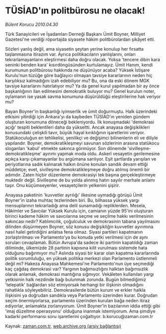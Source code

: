 # TÜSİAD'ın politbürosu ne olacak!

*Bülent Korucu 2010.04.30*

<tr><td class="metin" colspan="2" style="padding-top: 20px; padding-left: 5px; ">Türk Sanayicileri ve İşadamları Derneği Başkanı Ümit Boyner, Milliyet Gazetesi'ne verdiği röportajda siyasete hâkim politbürolardan şikâyet etti.</td></tr><tr><td class="metin" colspan="2" style="padding-top: 20px; padding-left: 5px; "><p>Sözleri yanlış değil, ama siyasetin şeytan yerine konulup her fırsatta taşlanmasına itirazım var. Ayrıca politikacıların yanlışlarını, onları tekrarlamayanların eleştirmesi daha doğru olacak. Yoksa 'tencere dibin kara seninki benden kara' kısırdöngüsünden kurtulamayız. Ümit Hanım, kendi kurumunun politbürosu hakkında ne düşünüyor acaba? Yüksek İstişare Kurulu'nun tüzüğe göre bağlayıcı olmayan tavsiye kararlarının neden hiç karşılıksız kalmadığını izah edebiliyor mu? Bu, ona da eski dönem MGK tavsiye kararlarını hatırlatıyor mu? Ya da genel kurul yapılmadan bir ay önce başkanlığının ilan edilmesini demokratik buluyor mu? Genel kurulun noter, oylamanın ise yasak savma konumuna düşürüldüğü eleştirilerine hak veriyor mu?
<p>Bayan Boyner'in başkanlığı iyimserlik ve ümit doğurmuştu. Halk üzerindeki etkisini yitirdiği için Ankara'yı da kaybeden TÜSİAD'ın yeniden gündem oluşturan konumuna döneceği bekleniyordu. İlk konuşmadaki 'demokrasi açığı' tespiti beklentileri daha da yükseltti. Ancak anayasa değişiklikleri konusundaki çelişkili tavır, büyük hayal kırıklığının işaretlerini veriyor. Statükoculuğun en tehlikelisi, yenilikçi ve değişimci bilinenlerin eli ve diliyle yapılandır. Boyner, demokratikleşmeyi savunan sözlerinin arasına statükocu sloganları 'kabul' etmekte sakınca görmüyor. Son dönemde 'sivilleşme-demokratikleşme' ayırımı yapmak moda oldu. Askerî vesayetin gerilemesine açıkça karşı çıkamayanlar bu argümana sarılıyor. Eşit şartlarda yarışılan ve periyotlarına sadık kalınarak halkın önüne konulan sandık devam ettiği müddetçe; evet, sivilleşme demokratikleşmeye doğru atılmış önemli bir adımdır. Zaten hiçbir düzenleme demokrasiyi tek başına gerçekleştirmeye muktedir değil. Sivilleşme de bu yolda alınmış hatırı sayılır merhale anlamı taşır. Onu küçümseyenler, vesayetçilerin yelkenini şişirir.
<p>Anayasa paketinin 'kuvvetler ayrılığı' ilkesine uymadığı görüşü Ümit Boyner'in izaha muhtaç tezlerinden biri. Bu, bilhassa yüksek yargı mensuplarının tekrarladığı ama delil sunamadığı repliklerden. Mesela, Hâkimler ve Savcılar Yüksek Kurulu için, camianın yüzde 95'ini oluşturan birinci kademe hâkim ve savcılarına seçme ve seçilme hakkı verilmesinin sakıncası nedir? Katılımcılık, çoğulculuk ve demokrasinin tabana yayılmasını dilinden düşürmeyen Boyner, söz konusu değişikliğin kuvvetler ayırımına nasıl halel getirdiğini anlatsa fena olmaz. Siyasi partileri kapatmanın zorlaştırılması ve Parlamento'ya bu konuda yetki verilmesi için de aynı soruları cevaplamalı. Bütün Avrupa'da sadece iki partinin kapatıldığı zaman diliminde, ülkemizde 28 partinin kapısına kilit vurulması sistemde hata olduğunu bağırmıyor mu? Aslında siyasi bir karar olan kapatma kararlarında politik sorumluluğu, en yüksek politika merkezi olan Parlamento üstlenmeli değil mi? Hakeza Anayasa Mahkemesi'ne Parlamento'nun üye seçmediği kaç çağdaş demokrasi var? Yargının bağımsızlığını halktan bağımsızlık olarak anlamak, demokrasi mantığına sığmıyor. Vekâleten kullanılan yargı yetkisinin halk nezdinde bağı bulunmak zorunda. Bugün bilmediğimiz 'telepatik' bağlardan söz etmiyorsak herhangi bir ilişkinin olmadığını rahatlıkla söyleyebiliriz. Demokrasilerde bütün kurum ve erkler halkla ilişkisini ya doğrudan sandıkla veya Parlamento üzerinden kurar. Doğrudan seçim önermiyorlarsa, parlamento üzerinden kurulan bağa neden itiraz ediyorlar, anlamakta zorlanıyorum. Ümit Boyner'in bazılarının iddia ettiği gibi 'imaj düzeltme operasyonu' olduğuna inanmak istemiyorum. Ama şimdiye kadarki performansı soru işaretlerini çoğaltıyor. b.korucu@zaman.com.tr<br/></p></p></p></td></tr>

Kaynak: [zaman.com.tr](http://zaman.com.tr/yazar.do?yazino=978752), [web.archive.org (arşiv bağlantısı)](http://web.archive.org/web/20100507114958/http://www.zaman.com.tr:80/yazar.do?yazino=978752)
